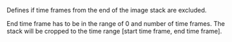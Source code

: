 Defines if time frames from the end of the image stack are excluded. 

End time frame has to be in the range of 0 and number of time frames. The stack will be cropped to the time range [start time frame, end time frame]. 